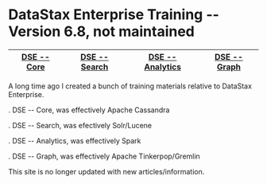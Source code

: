 DataStax Enterprise Training -- Version 6.8, not maintained 
===================

| **[DSE -- Core](https://github.com/farrell0/DSE_Training/tree/main/core)**| **[DSE -- Search](https://github.com/farrell0/DSE_Training/edit/main/README.md)**| **[DSE -- Analytics](https://github.com/farrell0/DSE_Training/edit/main/README.md)** |  **[DSE -- Graph](https://github.com/farrell0/DSE_Training/edit/main/README.md)** |
|---------------|---------------|---------------|---------------|

A long time ago I created a bunch of training materials relative to DataStax Enterprise.

   .  DSE -- Core, was effectively Apache Cassandra

   .  DSE -- Search, was efectively Solr/Lucene

   .  DSE -- Analytics, was effectively Spark
 
   .  DSE -- Graph, was effectively Apache Tinkerpop/Gremlin


This site is no longer updated with new articles/information.

